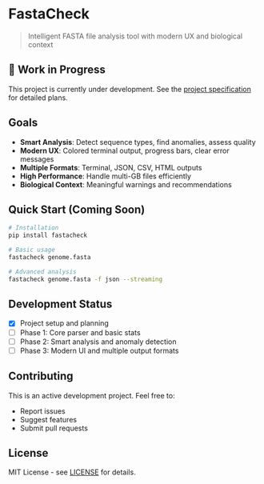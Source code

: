 # FastaCheck

> Intelligent FASTA file analysis tool with modern UX and biological context

## 🚧 Work in Progress

This project is currently under development. See the [project specification](docs/SPECIFICATION.md) for detailed plans.

## Goals

- **Smart Analysis**: Detect sequence types, find anomalies, assess quality
- **Modern UX**: Colored terminal output, progress bars, clear error messages  
- **Multiple Formats**: Terminal, JSON, CSV, HTML outputs
- **High Performance**: Handle multi-GB files efficiently
- **Biological Context**: Meaningful warnings and recommendations

## Quick Start (Coming Soon)

```bash
# Installation
pip install fastacheck

# Basic usage
fastacheck genome.fasta

# Advanced analysis
fastacheck genome.fasta -f json --streaming
```

## Development Status

- [x] Project setup and planning
- [ ] Phase 1: Core parser and basic stats
- [ ] Phase 2: Smart analysis and anomaly detection  
- [ ] Phase 3: Modern UI and multiple output formats

## Contributing

This is an active development project. Feel free to:
- Report issues
- Suggest features
- Submit pull requests

## License

MIT License - see [LICENSE](LICENSE) for details.